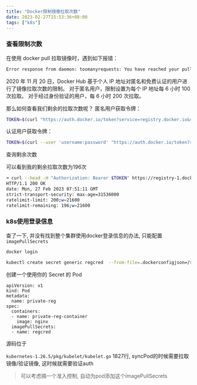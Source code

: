 ```yaml
---
title: "Docker限制镜像拉取次数"
date: 2023-02-27T15:53:36+08:00
tags: ["k8s"]
---
```


### 查看限制次数

在使用 docker pull 拉取镜像时，遇到如下报错：

```bash
Error response from daemon: toomanyrequests: You have reached your pull rate limit. You may increase the limit by authenticating and upgrading: https://www.docker.com/increase-rate-limit
```

2020 年 11 月 20 日，Docker Hub 基于个人 IP 地址对匿名和免费认证的用户进行了镜像拉取次数的限制。
 对于匿名用户，限制设置为每个 IP 地址每 6 小时 100 次拉取。
 对于经过身份验证的用户，每 6 小时 200 次拉取。

那么如何查看我们剩余的拉取次数呢？
 匿名用户获取令牌：

```bash
TOKEN=$(curl "https://auth.docker.io/token?service=registry.docker.io&scope=repository:ratelimitpreview/test:pull" | jq -r .token)
```

认证用户获取令牌：

```bash
TOKEN=$(curl --user 'username:password' "https://auth.docker.io/token?service=registry.docker.io&scope=repository:ratelimitpreview/test:pull" | jq -r .token)
```

查询剩余次数

可以看到我的剩余拉取次数为196次

```bash
➜ curl --head -H "Authorization: Bearer $TOKEN" https://registry-1.docker.io/v2/ratelimitpreview/test/manifests/latest
HTTP/1.1 200 OK
date: Mon, 27 Feb 2023 07:51:11 GMT
strict-transport-security: max-age=31536000
ratelimit-limit: 200;w=21600
ratelimit-remaining: 196;w=21600
```

### k8s使用登录信息

查了一下, 并没有找到整个集群使用docker登录信息的办法, 只能配置`imagePullSecrets`

```bash
docker login 

kubectl create secret generic regcred  --from-file=.dockerconfigjson=/root/.docker/config.json --type=kubernetes.io/dockerconfigjson
```

创建一个使用你的 Secret 的 Pod

```
apiVersion: v1
kind: Pod
metadata:
  name: private-reg
spec:
  containers:
  - name: private-reg-container
    image: nginx
  imagePullSecrets:
  - name: regcred
```

源码位于

`kubernetes-1.26.5/pkg/kubelet/kubelet.go` 1827行, syncPod的时候需要拉取镜像/验证镜像, 这时候就需要验证auth

> 可以考虑搞一个准入控制, 自动为pod添加这个imagePullSecrets
